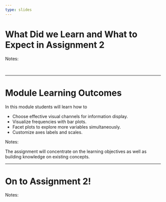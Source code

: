 ```yaml
---
type: slides
---
```


# What Did we Learn and What to Expect in Assignment 2

Notes:

<br>

---


# Module Learning Outcomes

In this module students will learn how to

- Choose effective visual channels for information display.
- Visualize frequencies with bar plots.
- Facet plots to explore more variables simultaneously.
- Customize axes labels and scales.

Notes:

The assignment will concentrate on the learning objectives as well as building knowledge on existing concepts.

---

# On to Assignment 2!

Notes:

<br>

